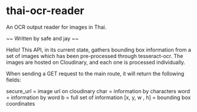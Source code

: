 # thai-ocr-reader

An OCR output reader for images in Thai.

~~ Written by safe and jay ~~

Hello! This API, in its current state, gathers bounding box information from a
set of images which has been pre-processed through tesseract-ocr. The images are
hosted on Cloudinary, and each one is processed individually.

When sending a GET request to the main route, it will return the following
fields:

secure_url = image url on cloudinary
char = information by characters
word = information by word
  b = full set of information
  [x, y, w , h] = bounding box coordinates 
